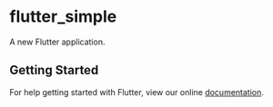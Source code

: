 # flutter_simple

A new Flutter application.

## Getting Started

For help getting started with Flutter, view our online
[documentation](https://flutter.io/).
